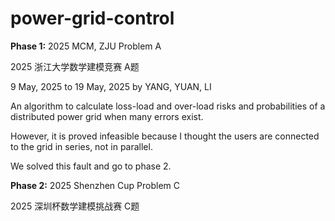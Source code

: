 # power-grid-control
**Phase 1:** 2025 MCM, ZJU Problem A

2025 浙江大学数学建模竞赛 A题

9 May, 2025 to 19 May, 2025 by YANG, YUAN, LI

An algorithm to calculate loss-load and over-load risks and probabilities of a distributed power grid when many errors exist.

However, it is proved infeasible because I thought the users are connected to the grid in series, not in parallel.

We solved this fault and go to phase 2.

**Phase 2:** 2025 Shenzhen Cup Problem C

2025 深圳杯数学建模挑战赛 C题
